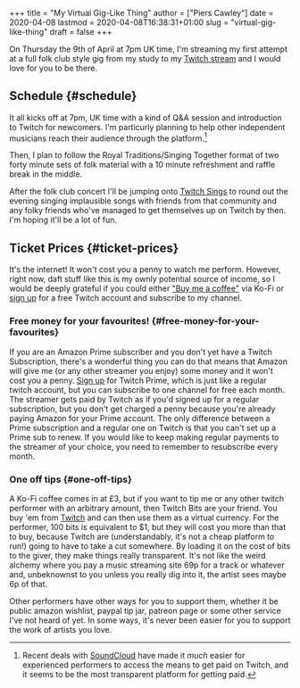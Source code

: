 +++
title = "My Virtual Gig-Like Thing"
author = ["Piers Cawley"]
date = 2020-04-08
lastmod = 2020-04-08T16:38:31+01:00
slug = "virtual-gig-like-thing"
draft = false
+++

On Thursday the 9th of April at 7pm UK time, I'm streaming my first attempt
at a  full folk club style gig from my study to my
[Twitch stream](https://twitch.tv/telear) and I would  love for you to be there.


## Schedule {#schedule}

It all kicks off at 7pm, UK time with a kind of Q&A session and
introduction to Twitch for newcomers. I'm particurly planning to help
other independent musicians reach their audience through the platform.[^fn:1]

Then, I plan to follow the Royal Traditions/Singing Together format of two
forty minute sets of folk material with a 10 minute refreshment and raffle
break in the middle.

After the folk club concert I'll be jumping onto [Twitch Sings](https://twitch.tv/sings/download/) to round out
the evening singing implausible songs with friends from that community and
any folky friends who've managed to get themselves up on Twitch by then. I'm
hoping it'll be a lot of fun.


## Ticket Prices {#ticket-prices}

It's the internet! It won't cost you a penny to watch me perform. However,
right now, daft stuff like this is my ownly potential source of income, so
I would be deeply grateful if you could either ["Buy me a coffee"](https://ko-fi.com/pdcawley) via Ko-Fi
or [sign up](https://twitch.tv/signup) for a free Twitch account and subscribe to my channel.


### Free money for your favourites! {#free-money-for-your-favourites}

If you are an Amazon Prime subscriber and you don't yet have a Twitch
Subscription, there's a wonderful thing you can do that means that Amazon
will give me (or any other streamer you enjoy) some money and it won't
cost you a penny. [Sign up](https://twitch.amazon.com/prime) for Twitch Prime, which is just like a regular
twitch account, but you can subscribe to one channel for free each month.
The streamer gets paid by Twitch as if you'd signed up for a regular
subscription, but you don't get charged a penny because you're already
paying Amazon for your Prime account. The only difference between a Prime
subscription and a regular one on Twitch is that you can't set up a Prime
sub to renew. If you would like to keep making regular payments to the
streamer of your choice, you need to remember to resubscribe every month.


### One off tips {#one-off-tips}

A Ko-Fi coffee comes in at £3, but if you want to tip me or any other
twitch performer with an arbitrary amount, then Twitch Bits are your
friend. You buy 'em from [Twitch](https://bits.twitch.tv/) and can then use them as a virtual
currency. For the performer, 100 bits is equivalent to $1, but they will
cost you more than that to buy, because Twitch are (understandably, it's
not a cheap platform to run!) going to have to take a cut somewhere. By
loading it on the cost of bits to the giver, they make things really
transparent. It's not like the weird alchemy where you pay a music
streaming site 69p for a track or whatever and, unbeknownst to you unless
you really dig into it, the artist sees maybe 6p of that.

Other performers have other ways for you to support them, whether it be
public amazon wishlist, paypal tip jar, patreon page or some other service
I've not heard of yet. In some ways, it's never been easier for you to
support the work of artists you love.

[^fn:1]: Recent deals with [SoundCloud](https://soundcloud.com) have made it _much_ easier for experienced performers to access the means to get paid on Twitch, and it seems to be the most transparent platform for getting paid.
